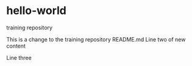 
# hello-world
training repository

This is a change to the training repository README.md
Line two of new content

Line three
